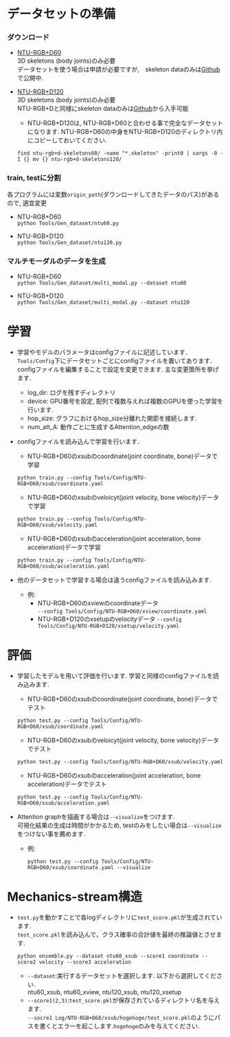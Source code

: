 # データセットの準備

### ダウンロード  
- [NTU-RGB+D60](http://rose1.ntu.edu.sg/datasets/actionrecognition.asp)    
3D skeletons (body joints)のみ必要  
データセットを使う場合は申請が必要ですが,　skeleton dataのみは[Github](https://github.com/shahroudy/NTURGB-D)で公開中. 

- [NTU-RGB+D120](http://rose1.ntu.edu.sg/datasets/actionrecognition.asp)   
3D skeletons (body joints)のみ必要  
NTU-RGB+Dと同様にskeleton dataのみは[Github](https://github.com/shahroudy/NTURGB-D)から入手可能  
    - NTU-RGB+D120は, NTU-RGB+D60と合わせる事で完全なデータセットになります. NTU-RGB+D60の中身をNTU-RGB+D120のディレクトリ内にコピーしておいてください. 
    ```
    find ntu-rgb+d-skeletons60/ -name "*.skeleton" -print0 | xargs -0 -I {} mv {} ntu-rgb+d-skeletons120/
    ```

### train, testに分割 
各プログラムには変数`origin_path`(ダウンロードしてきたデータのパス)があるので, 適宜変更  
- NTU-RGB+D60  
```python Tools/Gen_dataset/ntu60.py```  

- NTU-RGB+D120  
```python Tools/Gen_dataset/ntu120.py```  

### マルチモーダルのデータを生成
- NTU-RGB+D60  
```python Tools/Gen_dataset/multi_modal.py --dataset ntu60```  

- NTU-RGB+D120  
```python Tools/Gen_dataset/multi_modal.py --dataset ntu120```



# 学習
- 学習やモデルのパラメータはconfigファイルに記述しています．  
  `Tools/Config`下にデータセットごとにconfigファイルを置いてあります．  
  configファイルを編集することで設定を変更できます.  主な変更箇所を挙げます.  
    - log_dir: ログを残すディレクトリ
    - device: GPU番号を設定, 配列で複数与えれば複数のGPUを使った学習を行います.
    - hop_size: グラフにおけるhop_size分離れた関節を接続します.
    - num_att_A: 動作ごとに生成するAttention_edgeの数
- configファイルを読み込んで学習を行います．
    - NTU-RGB+D60のxsubのcoordinate(joint coordinate, bone)データで学習
    ```
    python train.py --config Tools/Config/NTU-RGB+D60/xsub/coordinate.yaml
    ```
    
    - NTU-RGB+D60のxsubのveloicyt(joint velocity, bone velocity)データで学習
    ```
    python train.py --config Tools/Config/NTU-RGB+D60/xsub/velocity.yaml
    ```
    
    - NTU-RGB+D60のxsubのacceleration(joint acceleration, bone acceleration)データで学習
    ```
    python train.py --config Tools/Config/NTU-RGB+D60/xsub/acceleration.yaml
    ```
- 他のデータセットで学習する場合は違うconfigファイルを読み込みます.  
    - 例:  
        - NTU-RGB+D60のxviewのcoordinateデータ  
          `--config Tools/Config/NTU-RGB+D60/xview/coordinate.yaml`
        - NTU-RGB+D120のxsetupのvelocityデータ
          `--config Tools/Config/NTU-RGB+D120/xsetup/velocity.yaml`
       
          
# 評価
- 学習したモデルを用いて評価を行います. 学習と同様のconfigファイルを読み込みます.
    - NTU-RGB+D60のxsubのcoordinate(joint coordinate, bone)データでテスト
    ```
    python test.py --config Tools/Config/NTU-RGB+D60/xsub/coordinate.yaml
    ```
    
    - NTU-RGB+D60のxsubのveloicyt(joint velocity, bone velocity)データでテスト
    ```
    python test.py --config Tools/Config/NTU-RGB+D60/xsub/velocity.yaml
    ```
    
    - NTU-RGB+D60のxsubのacceleration(joint acceleration, bone acceleration)データでテスト
    ```
    python test.py --config Tools/Config/NTU-RGB+D60/xsub/acceleration.yaml
    ```

- Attention graphを描画する場合は`--visualize`をつけます.  
  可視化結果の生成は時間がかかるため, testのみをしたい場合は`--visualize`をつけない事を薦めます.   
    - 例:  
        ```
        python test.py --config Tools/Config/NTU-RGB+D60/xsub/coordinate.yaml --visualize
        ```
  
  
        
# Mechanics-stream構造  
- `test.py`を動かすことで各logディレクトリに`test_score.pkl`が生成されています.   
  `test_score.pkl`を読み込んで，クラス確率の合計値を最終の推論値とさせます.    
  ``` 
  python ensemble.py --dataset ntu60_xsub --score1 coordinate --score2 velocity --score3 acceleration
  ```
    - `--dataset`:実行するデータセットを選択します. 以下から選択してください.  
    ntu60_xsub, ntu60_xview, ntu120_xsub, ntu120_xsetup
    - `--score1(2,3)`:`test_score.pkl`が保存されているディレクトリ名を与えます.   
    `--socre1 Log/NTU-RGB+D60/xsub/hogehoge/test_score.pkl`のようにパスを書くとエラーを起こします.`hogehoge`のみを与えてください. 
    